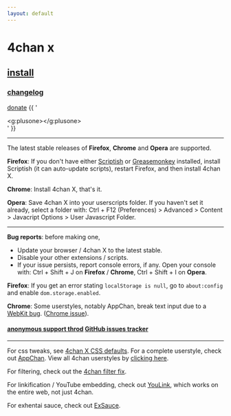 ```yaml
---
layout: default
---
```


# 4chan x
## [install](https://github.com/aeosynth/4chan-x/raw/stable/4chan_x.user.js)
### [changelog](https://raw.github.com/aeosynth/4chan-x/master/changelog)
  [donate](https://www.paypal.com/cgi-bin/webscr?cmd=_donations&business=2DBVZBUAM4DHC&lc=US&item_name=Aeosynth&currency_code=USD&bn=PP%2dDonationsBF%3abtn_donate_LG%2egif%3aNonHosted)
  {{ '<div><g:plusone></g:plusone></div>' }}

***

The latest stable releases of **Firefox**, **Chrome** and **Opera** are supported.

**Firefox**: If you don't have either
[Scriptish](https://addons.mozilla.org/firefox/addon/scriptish/) or
[Greasemonkey](https://addons.mozilla.org/firefox/addon/greasemonkey/) installed,
install Scriptish (it can auto-update scripts), restart Firefox, and then install 4chan X.

**Chrome**: Install 4chan X, that's it.

**Opera**: Save 4chan X into your userscripts folder. If you haven't set it
already, select a folder with: Ctrl + F12 (Preferences) &gt; Advanced &gt;
Content &gt; Javacript Options &gt; User Javascript Folder.

***

**Bug reports**: before making one,

- Update your browser / 4chan X to the latest stable.
- Disable your other extensions / scripts.
- If your issue persists, report console errors, if any.  Open your console with:
  Ctrl + Shift + J on **Firefox** / **Chrome**, Ctrl + Shift + I on **Opera**.

**Firefox**: If you get an error stating `localStorage is null`, go to `about:config` and enable `dom.storage.enabled`.

**Chrome**: Some userstyles, notably AppChan, break text input due to a
[WebKit bug](https://bugs.webkit.org/show_bug.cgi?id=66216).
([Chrome issue](http://code.google.com/p/chromium/issues/detail?id=89647)).

#### [anonymous support throd](http://chat.now.im/x/aeos) [GitHub issues tracker](https://github.com/aeosynth/4chan-x/issues)

***

For css tweaks, see [4chan X CSS defaults](http://userstyles.org/styles/48538/4chan-4chan-x-css-defaults).
For a complete userstyle, check out [AppChan](http://userstyles.org/styles/46162).
View all 4chan userstyles by [clicking here](http://userstyles.org/styles/browse?search_terms=4chan).

For filtering, check out the [4chan filter fix](http://userscripts.org/scripts/show/103818).

For linkification / YouTube embedding, check out [YouLink](http://userscripts.org/scripts/show/107707),
which works on the entire web, not just 4chan.

For exhentai sauce, check out [ExSauce](http://userscripts.org/scripts/show/108810).
